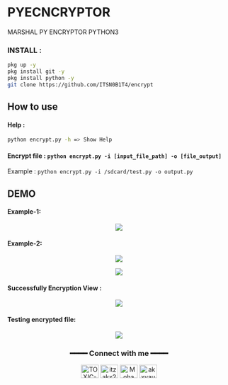 # PYECNCRYPTOR
MARSHAL PY ENCRYPTOR PYTHON3

<h3 align="left">INSTALL :</h3>

````bash
pkg up -y
pkg install git -y
pkg install python -y
git clone https://github.com/ITSN0B1T4/encrypt
````

## How to use 

#### Help :

````bash
python encrypt.py -h => Show Help
````

#### Encrypt file : `python encrypt.py -i [input_file_path] -o [file_output]`

Example : `python encrypt.py -i /sdcard/test.py -o output.py`

## DEMO

#### Example-1:

<p align="center"><img src="https://raw.githubusercontent.com/ITSN0B1T4/encrypt/main/.assets/example1.gif"></p>

#### Example-2:

<p align="center"><img src="https://raw.githubusercontent.com/ITSN0B1T4/encrypt/main/.assets/example2.gif"></p>

<p align="center"><img src="https://raw.githubusercontent.com/ITSN0B1T4/encrypt/main/.assets/demo3.png"></p>

#### Successfully Encryption View :

<p align="center"><img src="https://raw.githubusercontent.com/ITSN0B1T4/encrypt/main/.assets/demo1.png"></p>

#### Testing encrypted file:

<p align="center"><img src="https://raw.githubusercontent.com/ITSN0B1T4/encrypt/main/.assets/demo2.png"></p>



<div align="center">
<h3>━━━━ Connect with me ━━━━</h3>
<a href="https://fb.com/TOXINUM" target="blank"><img align="center" src="https://raw.githubusercontent.com/rahuldkjain/github-profile-readme-generator/master/src/images/icons/Social/facebook.svg" alt="TOXIC-VIRUS" height="30" width="40" /></a>
<a href="https://twitter.com/itzakx21" target="blank"><img align="center" src="https://raw.githubusercontent.com/rahuldkjain/github-profile-readme-generator/master/src/images/icons/Social/twitter.svg" alt="itzakx21" height="30" width="40" /></a>
<a href="https://fb.com/ITSN0B1T4" target="blank"><img align="center" src="https://raw.githubusercontent.com/rahuldkjain/github-profile-readme-generator/master/src/images/icons/Social/facebook.svg" alt="Mohammad Alamin" height="30" width="40" /></a>
<a href="https://instagram.com/ITSN0B1T4" target="blank"><img align="center" src="https://raw.githubusercontent.com/rahuldkjain/github-profile-readme-generator/master/src/images/icons/Social/instagram.svg" alt="akxvau" height="30" width="40" /></a>
</div>
